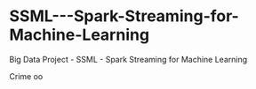 # SSML---Spark-Streaming-for-Machine-Learning
Big Data Project - SSML - Spark Streaming for Machine Learning

Crime
oo
